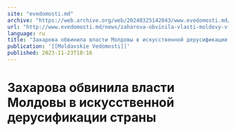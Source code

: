 ```yaml
---
site: "evedomosti.md"
archive: "https://web.archive.org/web/20240325142043/www.evedomosti.md/news/zaharova-obvinila-vlasti-moldovy-v-iskusstvennoj-derusifikac"
url: "http://www.evedomosti.md/news/zaharova-obvinila-vlasti-moldovy-v-iskusstvennoj-derusifikac"
language: ru
title: "Захарова обвинила власти Молдовы в искусственной дерусификации страны"
publication: '[[Moldavskie Vedomosti]]'
published: 2023-11-23T10:16
---
```


# Захарова обвинила власти Молдовы в искусственной дерусификации страны

